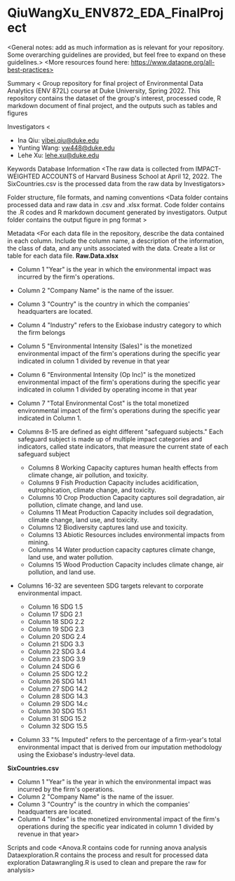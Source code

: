 # QiuWangXu_ENV872_EDA_FinalProject


<General notes: add as much information as is relevant for your repository. Some overarching guidelines are provided, but feel free to expand on these guidelines.> <More resources found here: https://www.dataone.org/all-best-practices>

Summary
<
Group repository for final project of Environmental Data Analytics (ENV 872L) course at Duke University, Spring 2022.
This repository contains the dataset of the group's interest,
processed code, R markdown document of final project, and the outputs such as tables and figures
>

Investigators
<
* Ina Qiu: yibei.qiu@duke.edu
* Yunting Wang: yw448@duke.edu
* Lehe Xu: lehe.xu@duke.edu
>

Keywords
Database Information
<The raw data is collected from IMPACT-WEIGHTED ACCOUNTS of Harvard Business School at April 12, 2022. The SixCountries.csv is the processed data from the raw data by Investigators>

Folder structure, file formats, and naming conventions
<Data folder contains processed data and raw data in .csv and .xlsx format. Code folder contains the .R codes and R markdown document generated by investigators. Output folder contains the output figure in png format  >

Metadata
<For each data file in the repository, describe the data contained in each column. Include the column name, a description of the information, the class of data, and any units associated with the data. Create a list or table for each data file.
**Raw.Data.xlsx**
* Column 1 "Year" is the year in which the environmental impact was incurred by the firm's operations.
* Column 2 "Company Name" is the name of the issuer.
* Column 3 "Country" is the country in which the companies' headquarters are located.
* Column 4 "Industry" refers to the Exiobase industry category to which the firm belongs
* Column 5 "Environmental Intensity (Sales)" is the monetized environmental impact of the firm's operations during the specific year indicated in column 1 divided by revenue in that year
* Column 6 "Environmental Intensity (Op Inc)" is the monetized environmental impact of the firm's operations during the specific year indicated in column 1 divided by operating income in that year
* Column 7 "Total Environmental Cost" is the total monetized environmental impact of the firm's operations during the specific year indicated in Column 1.
* Columns 8-15 are defined as eight different "safeguard subjects." Each safeguard subject is made up of multiple impact categories and indicators, called state indicators, that measure the current state of each safeguard subject 
   + Columns 8  Working Capacity captures human health effects from               climate change, air pollution, and toxicity. 
   + Columns 9  Fish Production Capacity includes acidification,                 eutrophication, climate change, and toxicity. 
   + Columns 10 Crop Production Capacity captures soil degradation,               air pollution, climate change, and land use. 
   + Columns 11 Meat Production Capacity includes soil degradation,               climate change, land use, and toxicity. 
   + Columns 12 Biodiversity captures land use and toxicity. 
   + Columns 13 Abiotic Resources includes environmental impacts                 from mining. 
   + Columns 14 Water production capacity captures climate change,               land use, and water pollution. 
   + Columns 15 Wood Production Capacity includes climate change,                air pollution, and land use. 

* Columns 16-32 are seventeen SDG targets relevant to corporate environmental impact.
  + Column 16	 SDG 1.5
  + Column 17  SDG 2.1
  + Column 18	 SDG 2.2
  + Column 19	 SDG 2.3
  + Column 20	 SDG 2.4
  + Column 21	 SDG 3.3
  + Column 22	 SDG 3.4
  + Column 23	 SDG 3.9
  + Column 24	 SDG 6
  + Column 25	 SDG 12.2
  + Column 26	 SDG 14.1
  + Column 27  SDG 14.2
  + Column 28  SDG 14.3
  + Column 29  SDG 14.c
  + Column 30  SDG 15.1
  + Column 31  SDG 15.2
  + Column 32  SDG 15.5
* Column 33 "% Imputed" refers to the percentage of a firm-year's total environmental impact that is derived from our imputation methodology using the Exiobase's industry-level data.

**SixCountries.csv**
* Column 1 "Year" is the year in which the environmental impact was incurred by the firm's operations.
* Column 2 "Company Name" is the name of the issuer.
* Column 3 "Country" is the country in which the companies' headquarters are located.
* Column 4 "Index" is the monetized environmental impact of the firm's operations during the specific year indicated in column 1 divided by revenue in that year>

Scripts and code
<Anova.R contains code for running anova analysis
Dataexploration.R contains the process and result for processed data exploration
Datawrangling.R is used to clean and prepare the raw for analysis>


